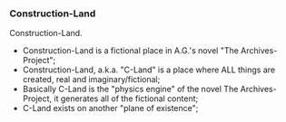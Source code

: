 ### Construction-Land
Construction-Land.
* Construction-Land is a fictional place in A.G.'s novel "The Archives-Project";
* Construction-Land, a.k.a. "C-Land" is a place where ALL things are created, real and imaginary/fictional;
* Basically C-Land is the "physics engine" of the novel The Archives-Project, it generates all of the fictional content;
* C-Land exists on another "plane of existence";
